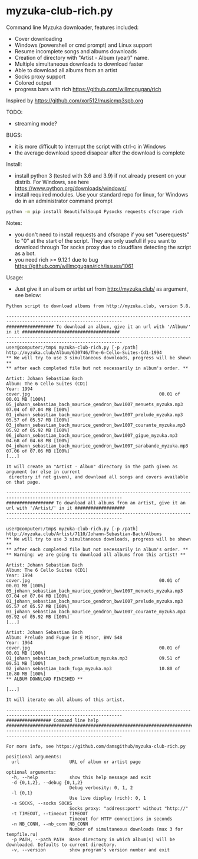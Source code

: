 # myzuka-club-rich.py

Command line Myzuka downloader, features included:
* Cover downloading
* Windows (powershell or cmd prompt) and Linux support
* Resume incomplete songs and albums downloads
* Creation of directory with "Artist - Album (year)" name.
* Multiple simultaneous downloads to download faster
* Able to download all albums from an artist
* Socks proxy support
* Colored output
* progress bars with rich https://github.com/willmcgugan/rich

Inspired by https://github.com/xor512/musicmp3spb.org

TODO:
* streaming mode?

BUGS:
* it is more difficult to interrupt the script with ctrl-c in Windows
* the average download speed disapear after the download is complete

Install:
* install python 3 (tested with 3.6 and 3.9) if not already present on your distrib. For Windows, see here https://www.python.org/downloads/windows/
* install required modules. Use your standard repo for linux, for Windows do in an administrator command prompt

```sh
python -m pip install BeautifulSoup4 Pysocks requests cfscrape rich
```

Notes: 
* you don't need to install requests and cfscrape if you set "userequests" to "0" at the start of the script. They are only usefull if you want to download through Tor socks proxy due to cloudflare detecting the script as a bot.
* you need rich >= 9.12.1 due to bug https://github.com/willmcgugan/rich/issues/1061

Usage:
* Just give it an album or artist url from http://myzuka.club/ as argument, see below:

```
Python script to download albums from http://myzuka.club, version 5.8.

------------------------------------------------------------------------------------------------------------------
################## To download an album, give it an url with '/Album/' in it #####################################
------------------------------------------------------------------------------------------------------------------
user@computer:/tmp$ myzuka-club-rich.py [-p /path] http://myzuka.club/Album/630746/The-6-Cello-Suites-Cd1-1994
** We will try to use 3 simultaneous downloads, progress will be shown **
** after each completed file but not necessarily in album's order. **

Artist: Johann Sebastian Bach
Album: The 6 Cello Suites (CD1)
Year: 1994
cover.jpg                                                 00.01 of 00.01 MB [100%]
05_johann_sebastian_bach_maurice_gendron_bwv1007_menuets_myzuka.mp3        07.04 of 07.04 MB [100%]
01_johann_sebastian_bach_maurice_gendron_bwv1007_prelude_myzuka.mp3        05.57 of 05.57 MB [100%]
03_johann_sebastian_bach_maurice_gendron_bwv1007_courante_myzuka.mp3        05.92 of 05.92 MB [100%]
06_johann_sebastian_bach_maurice_gendron_bwv1007_gigue_myzuka.mp3        04.68 of 04.68 MB [100%]
04_johann_sebastian_bach_maurice_gendron_bwv1007_sarabande_myzuka.mp3        07.06 of 07.06 MB [100%]
[...]

It will create an "Artist - Album" directory in the path given as argument (or else in current
 directory if not given), and download all songs and covers available on that page.

------------------------------------------------------------------------------------------------------------------
################## To download all albums from an artist, give it an url with '/Artist/' in it ###################
------------------------------------------------------------------------------------------------------------------

user@computer:/tmp$ myzuka-club-rich.py [-p /path] http://myzuka.club/Artist/7110/Johann-Sebastian-Bach/Albums
** We will try to use 3 simultaneous downloads, progress will be shown **
** after each completed file but not necessarily in album's order. **
** Warning: we are going to download all albums from this artist! **

Artist: Johann Sebastian Bach
Album: The 6 Cello Suites (CD1)
Year: 1994
cover.jpg                                                 00.01 of 00.01 MB [100%]
05_johann_sebastian_bach_maurice_gendron_bwv1007_menuets_myzuka.mp3        07.04 of 07.04 MB [100%]
01_johann_sebastian_bach_maurice_gendron_bwv1007_prelude_myzuka.mp3        05.57 of 05.57 MB [100%]
03_johann_sebastian_bach_maurice_gendron_bwv1007_courante_myzuka.mp3        05.92 of 05.92 MB [100%]
[...]

Artist: Johann Sebastian Bach
Album: Prelude and Fugue in E Minor, BWV 548
Year: 1964
cover.jpg                                                 00.01 of 00.01 MB [100%]
01_johann_sebastian_bach_praeludium_myzuka.mp3            09.51 of 09.51 MB [100%]
02_johann_sebastian_bach_fuga_myzuka.mp3                  10.80 of 10.80 MB [100%]
** ALBUM DOWNLOAD FINISHED **

[...]

It will iterate on all albums of this artist.

------------------------------------------------------------------------------------------------------------------
################# Command line help ##############################################################################
------------------------------------------------------------------------------------------------------------------

For more info, see https://github.com/damsgithub/myzuka-club-rich.py

positional arguments:
  url                   URL of album or artist page

optional arguments:
  -h, --help            show this help message and exit
  -d {0,1,2}, --debug {0,1,2}
                        Debug verbosity: 0, 1, 2
  -l {0,1}
                        Use live display (rich): 0, 1
  -s SOCKS, --socks SOCKS
                        Socks proxy: "address:port" without "http://"
  -t TIMEOUT, --timeout TIMEOUT
                        Timeout for HTTP connections in seconds
  -n NB_CONN, --nb_conn NB_CONN
                        Number of simultaneous downloads (max 3 for tempfile.ru)
  -p PATH, --path PATH  Base directory in which album(s) will be downloaded. Defaults to current directory.
  -v, --version         show program's version number and exit
  
```

